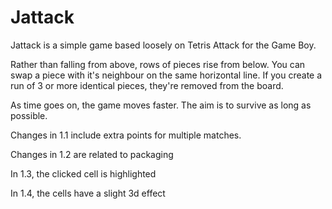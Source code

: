 Jattack
=======

Jattack is a simple game based loosely on Tetris Attack for the Game
Boy.

Rather than falling from above, rows of pieces rise from below. You can
swap a piece with it's neighbour on the same horizontal line. If you
create a run of 3 or more identical pieces, they're removed from the
board.

As time goes on, the game moves faster. The aim is to survive as long
as possible.

Changes in 1.1 include extra points for multiple matches.

Changes in 1.2 are related to packaging

In 1.3, the clicked cell is highlighted

In 1.4, the cells have a slight 3d effect
